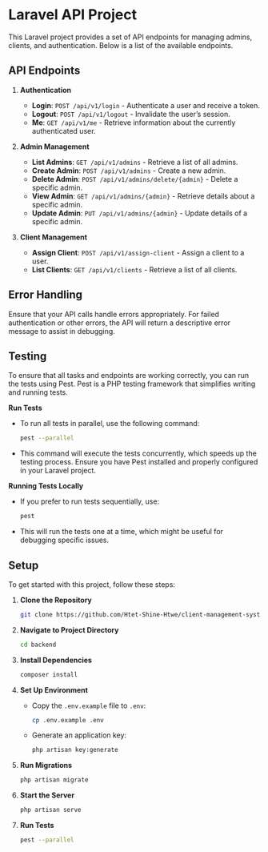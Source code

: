# Laravel API Project

This Laravel project provides a set of API endpoints for managing admins, clients, and authentication. Below is a list of the available endpoints.

## API Endpoints

1. **Authentication**
   - **Login**: `POST /api/v1/login` - Authenticate a user and receive a token.
   - **Logout**: `POST /api/v1/logout` - Invalidate the user’s session.
   - **Me**: `GET /api/v1/me` - Retrieve information about the currently authenticated user.

2. **Admin Management**
   - **List Admins**: `GET /api/v1/admins` - Retrieve a list of all admins.
   - **Create Admin**: `POST /api/v1/admins` - Create a new admin.
   - **Delete Admin**: `POST /api/v1/admins/delete/{admin}` - Delete a specific admin.
   - **View Admin**: `GET /api/v1/admins/{admin}` - Retrieve details about a specific admin.
   - **Update Admin**: `PUT /api/v1/admins/{admin}` - Update details of a specific admin.

3. **Client Management**
   - **Assign Client**: `POST /api/v1/assign-client` - Assign a client to a user.
   - **List Clients**: `GET /api/v1/clients` - Retrieve a list of all clients.

## Error Handling

Ensure that your API calls handle errors appropriately. For failed authentication or other errors, the API will return a descriptive error message to assist in debugging.

## Testing

To ensure that all tasks and endpoints are working correctly, you can run the tests using Pest. Pest is a PHP testing framework that simplifies writing and running tests.

**Run Tests**
   - To run all tests in parallel, use the following command:
     ```bash
     pest --parallel
     ```
   - This command will execute the tests concurrently, which speeds up the testing process. Ensure you have Pest installed and properly configured in your Laravel project.

**Running Tests Locally**
   - If you prefer to run tests sequentially, use:
     ```bash
     pest
     ```
   - This will run the tests one at a time, which might be useful for debugging specific issues.

## Setup

To get started with this project, follow these steps:

1. **Clone the Repository**
   ```bash
   git clone https://github.com/Htet-Shine-Htwe/client-management-system
   ```

2. **Navigate to Project Directory**
   ```bash
   cd backend
   ```

3. **Install Dependencies**
   ```bash
   composer install
   ```

4. **Set Up Environment**
   - Copy the `.env.example` file to `.env`:
     ```bash
     cp .env.example .env
     ```
   - Generate an application key:
     ```bash
     php artisan key:generate
     ```

5. **Run Migrations**
   ```bash
   php artisan migrate
   ```

6. **Start the Server**
   ```bash
   php artisan serve
   ```

7. **Run Tests**
   ```bash
   pest --parallel
   ```
